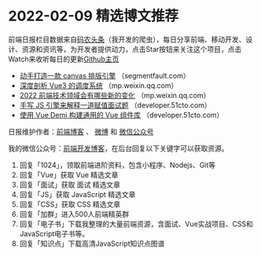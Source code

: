 # 2022-02-09 精选博文推荐

前端日报栏目数据来自[码农头条](http://hao.caibaojian.com.cn/)（我开发的爬虫），每日分享前端、移动开发、设计、资源和资讯等，为开发者提供动力，点击Star按钮来关注这个项目，点击Watch来收听每日的更新[Github主页](https://github.com/kujian/frontendDaily)
* [动手打造一款 canvas 排版引擎](https://segmentfault.com/a/1190000041372332) （segmentfault.com）
* [深度剖析 Vue3 的调度系统](https://mp.weixin.qq.com/s/w-Jsb1RpytbEk0eS3N_nwQ) （mp.weixin.qq.com）
* [2022 前端技术领域会有哪些新的变化](https://mp.weixin.qq.com/s?__biz=MzUzNjk5MTE1OQ==&mid=2247514815&idx=1&sn=ba1e9a2817ea2a1a694138333c4a467c) （mp.weixin.qq.com）
* [手写 JS 引擎来解释一道赋值面试题](https://developer.51cto.com/article/700815.html) （developer.51cto.com）
* [使用 Vue Demi 构建通用的 Vue 组件库](https://developer.51cto.com/article/700797.html) （developer.51cto.com）

日报维护作者：[前端博客](http://caibaojian.com.cn/) 、 [微博](http://weibo.com/kujian) 和 [微信公众号](https://open.weixin.qq.com/qr/code?username=caibaojian_com)

我的微信公众号：[前端开发博客](https://open.weixin.qq.com/qr/code?username=caibaojian_com)，在后台回复以下关键字可以获取资源。

1. 回复「1024」，领取前端进阶资料，包含小程序、Nodejs、Git等
2. 回复「Vue」获取 Vue 精选文章
3. 回复「面试」获取 面试 精选文章
4. 回复「JS」获取 JavaScript 精选文章
5. 回复「CSS」获取 CSS 精选文章
6. 回复「加群」进入500人前端精英群
7. 回复「电子书」下载我整理的大量前端资源，含面试、Vue实战项目、CSS和JavaScript电子书等。
8. 回复「知识点」下载高清JavaScript知识点图谱